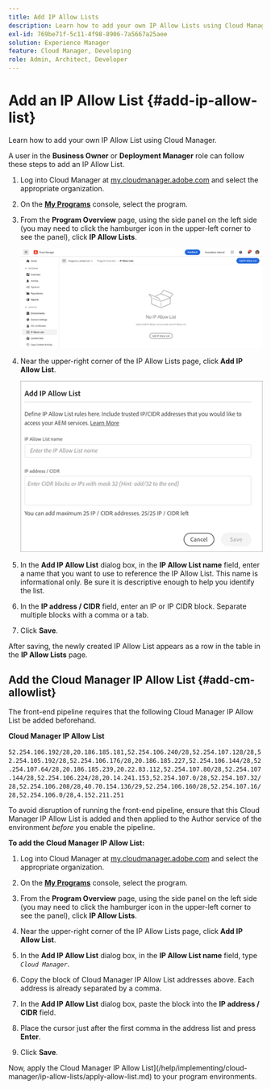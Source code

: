 ```yaml
---
title: Add IP Allow Lists
description: Learn how to add your own IP Allow Lists using Cloud Manager.
exl-id: 769be71f-5c11-4f98-8906-7a5667a25aee
solution: Experience Manager
feature: Cloud Manager, Developing
role: Admin, Architect, Developer
---
```


# Add an IP Allow List {#add-ip-allow-list}

Learn how to add your own IP Allow List using Cloud Manager.

A user in the **Business Owner** or **Deployment Manager** role can follow these steps to add an IP Allow List.

1. Log into Cloud Manager at [my.cloudmanager.adobe.com](https://my.cloudmanager.adobe.com/) and select the appropriate organization.

1. On the **[My Programs](/help/implementing/cloud-manager/navigation.md#my-programs)** console, select the program.

1. From the **Program Overview** page, using the side panel on the left side (you may need to click the hamburger icon in the upper-left corner to see the panel), click **IP Allow Lists**.

   ![IP Allow Lists option in the side panel](/help/implementing/cloud-manager/assets/ip-allow-list/ip-allow-list-create.png)

1. Near the upper-right corner of the IP Allow Lists page, click **Add IP Allow List**.

   ![The Add IP Allow List dialog box](/help/implementing/cloud-manager/assets/ip-allow-list/ip-allow-list-create02.png)

1. In the **Add IP Allow List** dialog box, in the **IP Allow List name** field, enter a name that you want to use to reference the IP Allow List. This name is informational only. Be sure it is descriptive enough to help you identify the list.

1. In the **IP address / CIDR** field, enter an IP or IP CIDR block. Separate multiple blocks with a comma or a tab.

1. Click **Save**.

After saving, the newly created IP Allow List appears as a row in the table in the **IP Allow Lists** page.

## Add the Cloud Manager IP Allow List {#add-cm-allowlist}

The front-end pipeline requires that the following Cloud Manager IP Allow List be added beforehand.

**Cloud Manager IP Allow List**

`52.254.106.192/28,20.186.185.181,52.254.106.240/28,52.254.107.128/28,52.254.105.192/28,52.254.106.176/28,20.186.185.227,52.254.106.144/28,52.254.107.64/28,20.186.185.239,20.22.83.112,52.254.107.80/28,52.254.107.144/28,52.254.106.224/28,20.14.241.153,52.254.107.0/28,52.254.107.32/28,52.254.106.208/28,40.70.154.136/29,52.254.106.160/28,52.254.107.16/28,52.254.106.0/28,4.152.211.251`

To avoid disruption of running the front-end pipeline, ensure that this Cloud Manager IP Allow List is added and then applied to the Author service of the environment *before* you enable the pipeline.

**To add the Cloud Manager IP Allow List:**

1. Log into Cloud Manager at [my.cloudmanager.adobe.com](https://my.cloudmanager.adobe.com/) and select the appropriate organization.

1. On the **[My Programs](/help/implementing/cloud-manager/navigation.md#my-programs)** console, select the program.

1. From the **Program Overview** page, using the side panel on the left side (you may need to click the hamburger icon in the upper-left corner to see the panel), click **IP Allow Lists**.

1. Near the upper-right corner of the IP Allow Lists page, click **Add IP Allow List**.

1. In the **Add IP Allow List** dialog box, in the **IP Allow List name** field, type *`Cloud Manager`*.

1. Copy the block of Cloud Manager IP Allow List addresses above. Each address is already separated by a comma.

1. In the **Add IP Allow List** dialog box, paste the block into the **IP address / CIDR** field.

1. Place the cursor just after the first comma in the address list and press **Enter**.

1. Click **Save**.

Now, apply the Cloud Manager IP Allow List](/help/implementing/cloud-manager/ip-allow-lists/apply-allow-list.md) to your program environments. 



